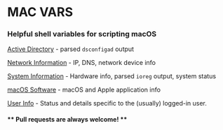 # MAC VARS

### Helpful shell variables for scripting macOS

[Active Directory](https://github.com/geoffrepoli/mac-variables/blob/master/vars-active_directory.md) - parsed `dsconfigad` output

[Network Information](vars-apple-network.md) - IP, DNS, network device info

[System Information](vars-apple-system.md) - Hardware info, parsed `ioreg` output, system status 

[macOS Software](vars-apple-software.md) - macOS and Apple application info

[User Info](vars-apple-user.md) - Status and details specific to the (usually) logged-in user.

#### ** Pull requests are always welcome! **
